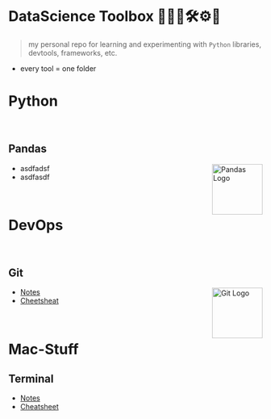 # DataScience Toolbox 👩🏾‍💻🛠⚙️🧰  
>my personal repo for learning and experimenting with `Python` libraries, devtools, frameworks, etc.

- every tool = one folder 

# Python
<br>

## Pandas 
<img align="right" src="https://user-images.githubusercontent.com/7769683/220074028-244d92a6-2253-466a-afac-0a97fc98a74e.png" height="100" alt="Pandas Logo"> 

- asdfadsf
- asdfasdf

<br>

# DevOps  
<br>

## Git 

<img align="right" src="https://user-images.githubusercontent.com/7769683/220226375-7fd39de9-fcbd-451c-be8b-f26a1d660227.png" height="100" alt="Git Logo"> 

- [Notes](Git/README.md)
- [Cheetsheat](Git/cheatsheet/README.md)

<br>

# Mac-Stuff
## Terminal
- [Notes](Terminal/README.md)
- [Cheatsheet](Mac/Terminal/Cheatsheet.md)
